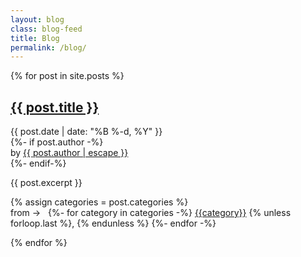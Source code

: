 ```yaml
---
layout: blog
class: blog-feed
title: Blog
permalink: /blog/
---
```


{% for post in site.posts %}
<article>
  <div class="post-header">
    <h2><a href="{{ site.baseurl }}{{ post.url }}">{{ post.title }}</a></h2>
    <div class="date">{{ post.date | date: "%B %-d, %Y" }}</div>
  </div>

<div class="meta clear">
  {%- if post.author -%}
  <div class="author">
    <span class="by-author">
      <span class="sep">by</span>
      <a class="url fn n" title="View all posts by {{ post.author | escape }}" rel="author" href="{{ post.author.url }}">{{ post.author | escape }}</a>
    </span>
  </div>
  {%- endif-%}
</div>

<p>{{ post.excerpt }}</p>
<div class="post-footer post-footer-blog-feed">
  {% assign categories = post.categories %}
  <div class="categories">from → &nbsp;
    {%- for category in categories -%}
    <a href="{{ site.baseurl }}/category/{{ category | slugize }}">{{category}}</a>
    {% unless forloop.last %}, {% endunless %}
    {%- endfor -%}
  </div>
</div>
</article>

{% endfor %}

